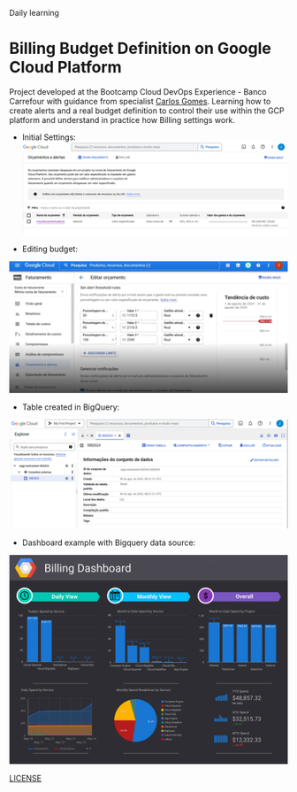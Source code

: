 Daily learning

# Billing Budget Definition on Google Cloud Platform

Project developed at the Bootcamp Cloud DevOps Experience - Banco Carrefour with guidance from specialist [Carlos Gomes](https://www.linkedin.com/in/carlos-barbero-95457b22/ "Carlos Gomes").
Learning how to create alerts and a real budget definition to control their use within the GCP platform and understand in practice how Billing settings work.

- Initial Settings:
![Initial Settings](/Images/Billing_Budget.png)

- Editing budget:

![Editing budget](/Images/project_GCP.png)

- Table created in BigQuery:

![BigQuery](/Images/table_bigquery.png)

- Dashboard example with Bigquery data source:

![Dashboard](/Images/dashboard_data.png)

[LICENSE](/LICENSE)
